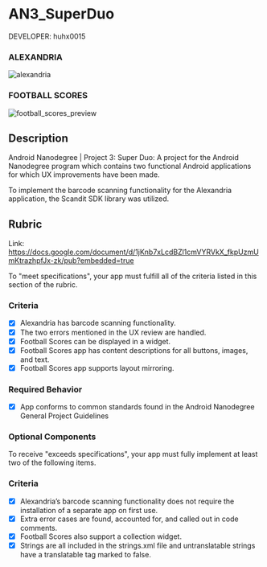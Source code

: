 AN3_SuperDuo
==================

DEVELOPER: huhx0015

### ALEXANDRIA
![alexandria](https://cloud.githubusercontent.com/assets/1645482/13560869/448d85f6-e468-11e5-9c55-2bdec9555bdb.gif)

### FOOTBALL SCORES
![football_scores_preview](https://cloud.githubusercontent.com/assets/1645482/13560926/f98215d0-e468-11e5-9581-d4c8a1591068.gif)

## Description

Android Nanodegree | Project 3: Super Duo: A project for the Android Nanodegree program which contains two functional Android applications for which UX improvements have been made.

To implement the barcode scanning functionality for the Alexandria application, the Scandit SDK library was utilized.

## Rubric

Link: https://docs.google.com/document/d/1jKnb7xLcdBZl1cmVYRVkX_fkpUzmUmKtrazhpfJx-zk/pub?embedded=true

To "meet specifications", your app must fulfill all of the criteria listed in this section of the rubric.

### Criteria

- [x] Alexandria has barcode scanning functionality.
- [x] The two errors mentioned in the UX review are handled.
- [x] Football Scores can be displayed in a widget.
- [x] Football Scores app has content descriptions for all buttons, images, and text.
- [x] Football Scores app supports layout mirroring.
	
### Required Behavior
	
- [x] App conforms to common standards found in the Android Nanodegree General Project Guidelines
	
### Optional Components

To receive "exceeds specifications", your app must fully implement at least two of the following items.

### Criteria

- [x] Alexandria’s barcode scanning functionality does not require the installation of a separate app on first use.
- [x] Extra error cases are found, accounted for, and called out in code comments.
- [x] Football Scores also support a collection widget.
- [x] Strings are all included in the strings.xml file and untranslatable strings have a translatable tag marked to false.
